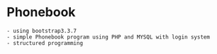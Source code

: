 # Phonebook
	- using bootstrap3.3.7
	- simple Phonebook program using PHP and MYSQL with login system
	- structured programming
